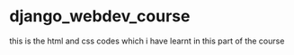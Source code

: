 # django_webdev_course
this is the html and css codes which i have learnt in this part of the course
